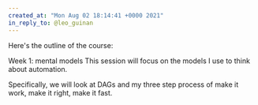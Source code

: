 ```yaml
---
created_at: "Mon Aug 02 18:14:41 +0000 2021"
in_reply_to: @leo_guinan
---
```


Here's the outline of the course:

Week 1: mental models
This session will focus on the models I use to think about automation.

Specifically, we will look at DAGs and my three step process of make it work, make it right, make it fast.